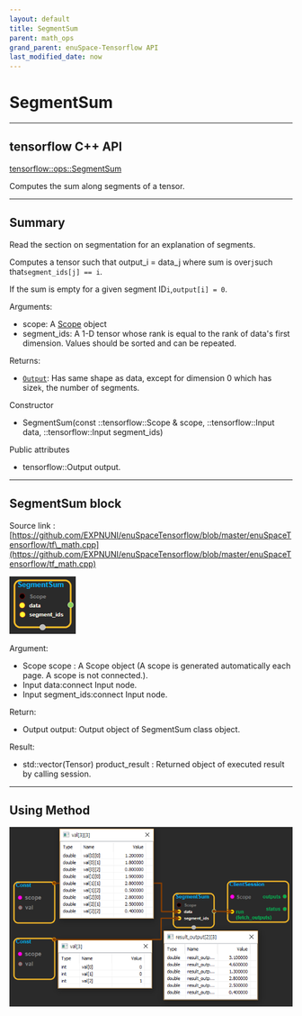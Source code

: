 ```yaml
--- 
layout: default 
title: SegmentSum 
parent: math_ops 
grand_parent: enuSpace-Tensorflow API 
last_modified_date: now 
--- 
```


# SegmentSum

---

## tensorflow C++ API

[tensorflow::ops::SegmentSum](https://www.tensorflow.org/api_docs/cc/class/tensorflow/ops/segment-sum)

Computes the sum along segments of a tensor.

---

## Summary

Read the section on segmentation for an explanation of segments.

Computes a tensor such that output\_i = data\_j where sum is over`j`such that`segment_ids[j] == i`.

If the sum is empty for a given segment ID`i`,`output[i] = 0`.

Arguments:

* scope: A [Scope](https://www.tensorflow.org/api_docs/cc/class/tensorflow/scope.html#classtensorflow_1_1_scope) object
* segment\_ids: A 1-D tensor whose rank is equal to the rank of data's first dimension. Values should be sorted and can be repeated.

Returns:

* [`Output`](https://www.tensorflow.org/api_docs/cc/class/tensorflow/output.html#classtensorflow_1_1_output): Has same shape as data, except for dimension 0 which has size`k`, the number of segments.

Constructor

* SegmentSum\(const ::tensorflow::Scope & scope, ::tensorflow::Input data, ::tensorflow::Input segment\_ids\) 

Public attributes

* tensorflow::Output output.

---

## SegmentSum block

Source link : [https://github.com/EXPNUNI/enuSpaceTensorflow/blob/master/enuSpaceTensorflow/tf\_math.cpp](https://github.com/EXPNUNI/enuSpaceTensorflow/blob/master/enuSpaceTensorflow/tf_math.cpp)

![](../assets/math_SegmentSum_Symbol.png)

Argument:

* Scope scope : A Scope object \(A scope is generated automatically each page. A scope is not connected.\).
* Input data:connect  Input node.
* Input segment\_ids:connect  Input node.

Return:

* Output output: Output object of SegmentSum class object.

Result:

* std::vector\(Tensor\) product\_result : Returned object of executed result by calling session.

---

## Using Method

![](../assets/math_SegmentSum_Method.png)

